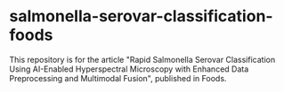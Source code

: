 # salmonella-serovar-classification-foods
This repository is for the article "Rapid Salmonella Serovar Classification Using AI-Enabled Hyperspectral Microscopy with Enhanced Data Preprocessing and Multimodal Fusion", published in Foods.
